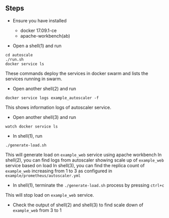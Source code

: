 ## Steps

* Ensure you have installed
    * docker 17.09.1-ce
    * apache-workbench(ab)

* Open a shell(1) and run
```
cd autoscale
./run.sh
docker service ls
```
These commands deploy the services in docker swarm and lists the services running in swarm.

* Open another shell(2) and run
```
docker service logs example_autoscaler -f
```
This shows information logs of autoscaler service.

* Open another shell(3) and run
```
watch docker service ls
```

* In shell(1), run
```
./generate-load.sh
```
This will generate load on `example_web` service using apache workbench
In shell(2), you can find logs from autoscaler showing scale up of `example_web` service based on load
In shell(3), you can find the replica count of `example_web` increasing from 1 to 3 as configured in `example/prometheus/autoscaler.yml`

* In shell(1), terminate the `./generate-load.sh` process by pressing `ctrl+c`

This will stop load on `example_web` service.

* Check the output of shell(2) and shell(3) to find scale down of `example_web` from 3 to 1
